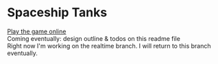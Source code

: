 # Spaceship Tanks
[Play the game online](http://18praveenb.github.io/spaceshiptanks)  
Coming eventually: design outline & todos on this readme file  
Right now I'm working on the realtime branch. I will return to this branch eventually.
